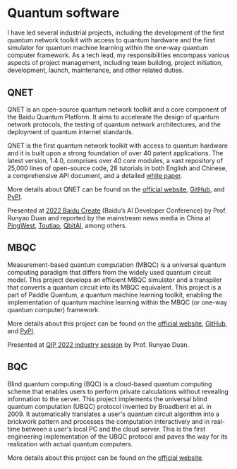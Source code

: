 # 


# 


<br>

# Quantum software

I have led several industrial projects, including the development of the first quantum network
toolkit with access to quantum hardware and the first simulator for quantum machine learning within the one-way quantum computer framework. As a tech lead, my responsibilities
encompass various aspects of project management, including team building, project initiation, development, launch, maintenance, and other related duties.


## QNET

QNET is an open-source quantum network toolkit and a core component of the Baidu Quantum Platform. It aims to accelerate the design of quantum network protocols, the testing of quantum network architectures, and the deployment of quantum internet standards.

QNET is the first quantum network toolkit with access to quantum hardware and it is built upon
a strong foundation of over 40 patent applications. The latest version, 1.4.0, comprises over 40
core modules, a vast repository of 25,000 lines of open-source code, 28 tutorials in both English
and Chinese, a comprehensive API document, and a detailed [white paper](/manuscript/FZLLD22-arxiv.pdf).

More details about QNET can be found on the [official website](https://quantum-hub.baidu.com/qnet/tutorial-introduction), [GitHub](https://github.com/baidu/QCompute/tree/master/Extensions/QuantumNetwork), and [PyPI](https://pypi.org/project/qcompute-qnet/).

Presented at [2022 Baidu Create](https://www.youtube.com/live/LlydjVDYb3A?feature=share&t=5909) (Baidu’s AI Developer Conference) by Prof. Runyao Duan and
reported by the mainstream news media in China at [PingWest](https://en.pingwest.com/a/10696), [Toutiao](https://www.toutiao.com/article/7137927453540237838?&source=m_redirect), [QbitAI](https://mp.weixin.qq.com/s/6jfh_MMypbqHq3KlhYiTew), among others.


## MBQC

Measurement-based quantum computation (MBQC) is a universal quantum computing paradigm that differs from the widely used quantum circuit model. This project develops an efficient MBQC simulator and a transpiler that converts a quantum circuit into its MBQC equivalent. This project is a part of Paddle Quantum, a quantum machine learning toolkit, enabling the implementation of quantum machine learning within the MBQC (or one-way quantum computer) framework. 

More details about this project can be found on the [official website](https://qml.baidu.com/tutorials/measurement-based-quantum-computation/measurement-based-quantum-computation-module.html), [GitHub](https://github.com/PaddlePaddle/Quantum/tree/master/paddle_quantum/mbqc), and [PyPI](https://pypi.org/project/paddle-quantum/).

Presented at [QIP 2022 industry session](https://youtu.be/zzj61lVLRYU?t=385) by Prof. Runyao Duan.


## BQC

Blind quantum computing (BQC) is a cloud-based quantum computing scheme that enables users to perform private calculations without revealing information to the server. This project implements the universal blind quantum computation (UBQC) protocol invented by Broadbent et al. in 2009. It automatically translates a user's quantum circuit algorithm into a brickwork pattern and processes the computation interactively and in real-time between a user's local PC and the cloud server. This is the first engineering implementation of the UBQC protocol and paves the way for its realization with actual quantum computers.

More details about this project can be found on the [official website](https://quantum-hub.baidu.com/bqc/tutorial-bqc).








